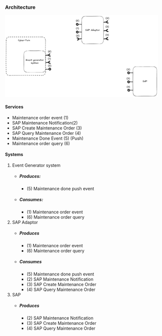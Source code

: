 ### Architecture
![Event gen adaptor diagram](./images/EventGenAdaptor.excalidraw.png)
#### Services
- Maintenance order event (1)
- SAP Maintenance Notification(2) 
- SAP Create Maintenance Order (3)
- SAP Query Maintenance Order (4)
- Maintenance Done Event (5) (Push)
- Maintenance order query (6)
#### Systems
1. Event Generator system
	- ##### Produces:
		- (5) Maintenance done push event
	- ##### Consumes:
		- (1) Maintenance order event
		- (6) Maintenance order query
2. SAP Adaptor
	- ##### Produces
		- (1) Maintenance order event
		- (6) Maintenance order query
	- ##### Consumes
		- (5) Maintenance done push event
		- (2) SAP Maintenance Notification
		- (3) SAP Create Maintenance Order
		- (4) SAP Query Maintenance Order
3. SAP
	- ##### Produces
		- (2) SAP Maintenance Notification
		- (3) SAP Create Maintenance Order
		- (4) SAP Query Maintenance Order